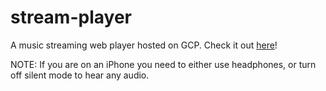 # stream-player

A music streaming web player hosted on GCP. Check it out [here](https://https://web-player-6zcf3l4wpa-uc.a.run.app/)!

NOTE: If you are on an iPhone you need to either use headphones, or turn off silent mode to hear any audio.
